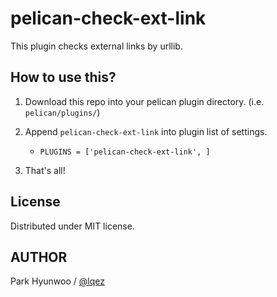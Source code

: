 pelican-check-ext-link
======================

This plugin checks external links by urllib.


How to use this?
----------------

 1. Download this repo into your pelican plugin directory. (i.e. `pelican/plugins/`)
 1. Append `pelican-check-ext-link` into plugin list of settings.
    - `PLUGINS = ['pelican-check-ext-link', ]`

 1. That's all!


License
-------

Distributed under MIT license.


AUTHOR
------
Park Hyunwoo / [@lqez](https://twitter.com/lqez)
